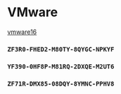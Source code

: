 # VMware

[vmware16](https://download3.vmware.com/software/wkst/file/VMware-workstation-full-16.0.0-16894299.exe)

### `ZF3R0-FHED2-M80TY-8QYGC-NPKYF`

### `YF390-0HF8P-M81RQ-2DXQE-M2UT6`

### `ZF71R-DMX85-08DQY-8YMNC-PPHV8`



